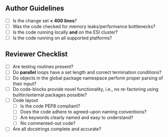 Author Guidelines
-----------------
- [ ] Is the change set **< 400 lines**?
- [ ] Was the code checked for memory leaks/performance bottlenecks?
- [ ] Is the code running locally **and** on the ESI cluster?
- [ ] Is the code running on all supported platforms?

Reviewer Checklist
------------------
- [ ] Are testing routines present?
- [ ] Do **parallel** loops have a set length and correct termination conditions?
- [ ] Do objects in the global package namespace perform proper parsing of their input? 
- [ ] Do code-blocks provide novel functionality, i.e., no re-factoring using builtin/external packages possible?
- [ ] Code layout
  - [ ] Is the code PEP8 compliant?
  - [ ] Does the code adhere to agreed-upon naming conventions?
  - [ ] Are keywords clearly named and easy to understand?
  - [ ] No commented-out code?
- [ ] Are all docstrings complete and accurate?
